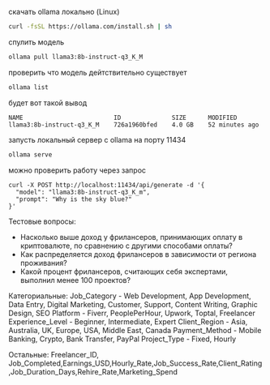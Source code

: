 скачать ollama локально (Linux)

```bash
curl -fsSL https://ollama.com/install.sh | sh
```

спулить модель 

```bash
ollama pull llama3:8b-instruct-q3_K_M 
```

проверить что модель дейтствительно существует

```bash
ollama list 
```

будет вот такой вывод

```
NAME                         ID              SIZE      MODIFIED       
llama3:8b-instruct-q3_K_M    726a1960bfed    4.0 GB    52 minutes ago 
```

запусть локальный сервер с ollama на порту 11434

```bash
ollama serve
```

можно проверить работу через запрос

```
curl -X POST http://localhost:11434/api/generate -d '{
  "model": "llama3:8b-instruct-q3_K_m",
  "prompt": "Why is the sky blue?"
}'
```

Тестовые вопросы:

- Насколько выше доход у фрилансеров, принимающих оплату в криптовалюте, по сравнению с другими способами оплаты?
- Как распределяется доход фрилансеров в зависимости от региона проживания?
- Какой процент фрилансеров, считающих себя экспертами, выполнил менее 100 проектов?


Категориальные:
Job_Category - Web Development, App Development, Data Entry, Digital Marketing, Customer, Support, Content Writing, Graphic Design, SEO
Platform - Fiverr, PeoplePerHour, Upwork, Toptal, Freelancer
Experience_Level - Beginner, Intermediate, Expert
Client_Region - Asia, Australia, UK, Europe, USA, Middle East, Canada
Payment_Method - Mobile Banking, Crypto, Bank Transfer, PayPal
Project_Type - Fixed, Hourly

Остальные:
Freelancer_ID, Job_Completed,Earnings_USD,Hourly_Rate,Job_Success_Rate,Client_Rating,Job_Duration_Days,Rehire_Rate,Marketing_Spend
